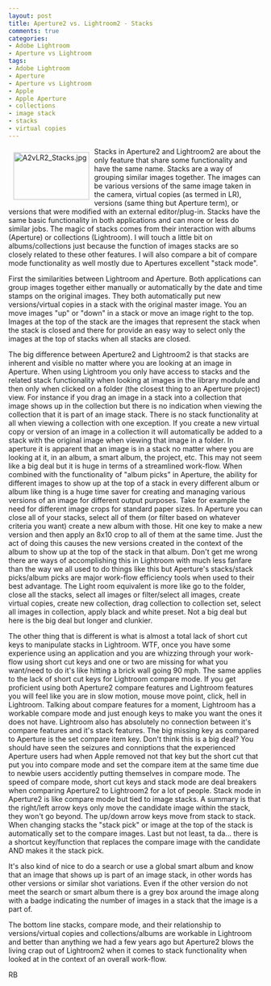 ```yaml
---
layout: post
title: Aperture2 vs. Lightroom2 - Stacks
comments: true
categories:
- Adobe Lightroom
- Aperture vs Lightroom
tags:
- Adobe Lightroom
- Aperture
- Aperture vs Lightroom
- Apple
- Apple Aperture
- collections
- image stack
- stacks
- virtual copies
---
```

<a href="/wp-content/uploads/2008/A2vLR2_Stacks.jpg"><img title="A2vLR2_Stacks.jpg" src="/wp-content/uploads/2008/.thumbs/.A2vLR2_Stacks.jpg" border="0" alt="A2vLR2_Stacks.jpg" hspace="10" vspace="10" width="150" height="94" align="left" /></a>Stacks in Aperture2 and Lightroom2 are about the only feature that share some functionality and have the same name. Stacks are a way of grouping similar images together. The images can be various versions of the same image taken in the camera, virtual copies (as termed in LR), versions (same thing but Aperture term), or versions that were modified with an external editor/plug-in. Stacks have the same basic functionality in both applications and can more or less do similar jobs. The magic of stacks comes from their interaction with albums (Aperture) or collections (Lightroom). I will touch a little bit on albums/collections just because the function of images stacks are so closely related to these other features. I will also compare a bit of compare mode functionality as well mostly due to Apertures excellent "stack mode".<!--more-->

First the similarities between Lightroom and Aperture. Both applications can group images together either manually or automatically by the date and time stamps on the original images. They both automatically put new versions/virtual copies in a stack with the original master image. You an move images "up" or "down" in a stack or move an image right to the top. Images at the top of the stack are the images that represent the stack when the stack is closed and there for provide an easy way to select only the images at the top of stacks when all stacks are closed.

The big difference between Aperture2 and Lightroom2 is that stacks are inherent and visible no matter where you are looking at an image in Aperture. When using Lightroom you only have access to stacks and the related stack functionality when looking at images in the library module and then only when clicked on a folder (the closest thing to an Aperture project) view. For instance if you drag an image in a stack into a collection that image shows up in the collection but there is no indication when viewing the collection that it is part of an image stack. There is no stack functionality at all when viewing a collection with one exception. If you create a new virtual copy or version of an image in a collection it will automatically be added to a stack with the original image when viewing that image in a folder. In aperture it is apparent that an image is in a stack no matter where you are looking at it, in an album, a smart album, the project, etc. This may not seem like a big deal but it is huge in terms of a streamlined work-flow. When combined with the functionality of "album picks" in Aperture, the ability for different images to show up at the top of a stack in every different album or album like thing is a huge time saver for creating and managing various versions of an image for different output purposes. Take for example the need for different image crops for standard paper sizes. In Aperture you can close all of your stacks, select all of them (or filter based on whatever criteria you want) create a new album with those. Hit one key to make a new version and then apply an 8x10 crop to all of them at the same time. Just the act of doing this causes the new versions created in the context of the album to show up at the top of the stack in that album. Don't get me wrong there are ways of accomplishing this in Lightroom with much less fanfare than the way we all used to do things like this but Aperture's stacks/stack picks/album picks are major work-flow efficiency tools when used to their best advantage. The Light room equivalent is more like go to the folder, close all the stacks, select all images or filter/select all images, create virtual copies, create new collection, drag collection to collection set, select all images in collection, apply black and white preset. Not a big deal but here is the big deal but longer and clunkier.

The other thing that is different is what is almost a total lack of short cut keys to manipulate stacks in Lightroom. WTF, once you have some experience using an application and you are whizzing through your work-flow using short cut keys and one or two are missing for what you want/need to do it's like hitting a brick wall going 90 mph. The same applies to the lack of short cut keys for Lightroom compare mode. If you get proficient using both Aperture2 compare features and Lightroom features you will feel like you are in slow motion, mouse move point, click, hell in Lightroom. Talking about compare features for a moment, Lightroom has a workable compare mode and just enough keys to make you want the ones it does not have. Lightroom also has absolutely no connection between it's compare features and it's stack features. The big missing key as compared to Aperture is the set compare item key. Don't think this is a big deal? You should have seen the seizures and conniptions that the experienced Aperture users had when Apple removed not that key but the short cut that put you into compare mode and set the compare item at the same time due to newbie users accidently putting themselves in compare mode. The speed of compare mode, short cut keys and stack mode are deal breakers when comparing Aperture2 to Lightroom2 for a lot of people. Stack mode in Aperture2 is like compare mode but tied to image stacks. A summary is that the right/left arrow keys only move the candidate image within the stack, they won't go beyond. The up/down arrow keys move from stack to stack. When changing stacks the "stack pick" or image at the top of the stack is automatically set to the compare images. Last but not least, ta da... there is a shortcut key/function that replaces the compare image with the candidate AND makes it the stack pick.

It's also kind of nice to do a search or use a global smart album and know that an image that shows up is part of an image stack, in other words has other versions or similar shot variations. Even if the other version do not meet the search or smart album there is a grey box around the image along with a badge indicating the number of images in a stack that the image is a part of.

The bottom line stacks, compare mode, and their relationship to versions/virtual copies and collections/albums are workable in Lightroom and better than anything we had a few years ago but Aperture2 blows the living crap out of Lightroom2 when it comes to stack functionality when looked at in the context of an overall work-flow.

RB